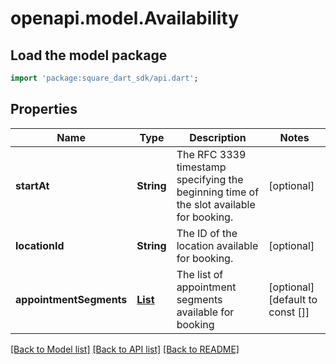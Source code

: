 # openapi.model.Availability

## Load the model package
```dart
import 'package:square_dart_sdk/api.dart';
```

## Properties
Name | Type | Description | Notes
------------ | ------------- | ------------- | -------------
**startAt** | **String** | The RFC 3339 timestamp specifying the beginning time of the slot available for booking. | [optional] 
**locationId** | **String** | The ID of the location available for booking. | [optional] 
**appointmentSegments** | [**List<AppointmentSegment>**](AppointmentSegment.md) | The list of appointment segments available for booking | [optional] [default to const []]

[[Back to Model list]](../README.md#documentation-for-models) [[Back to API list]](../README.md#documentation-for-api-endpoints) [[Back to README]](../README.md)


